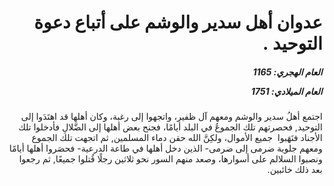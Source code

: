 <h1 dir="rtl">عدوان أهل سدير والوشم على أتباع دعوة التوحيد .</h1>

<h5 dir="rtl">العام الهجري:  1165

العام الميلادي: 1751

</h5>

<p dir="rtl">اجتمع أهلُ سدير والوشم ومعهم آل ظفير، واتجهوا إلى رغبة، وكان أهلها قد اهتَدَوا إلى التوحيد, فحصرتهم تلك الجموعُ في البلد أيامًا، فجنح بعض أهلها إلى الضَّلالِ فأدخلوا تلك الأجناد فنَهَبوا  جميع الأموال، ولكِنَّ الله حقن دماء المسلمين, ثم اتجهت تلك الجموع ومعهم جلوية ضرمى إلى ضرمى- الذين دخل أهلها في طاعة الدرعية- فحصَروا أهلها أيامًا ونصبوا السلالم على أسوارها، وصعد منهم السور نحو ثلاثين رجلًا قُتلوا جميعًا, ثم رجعوا بعد ذلك خائبين.</p></br>
